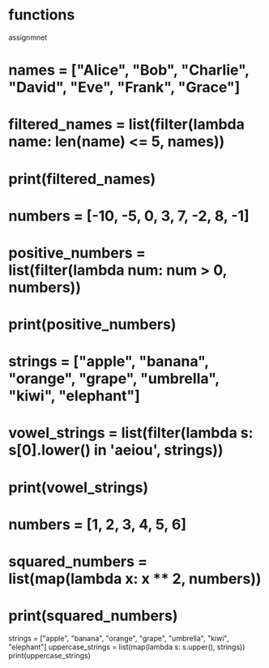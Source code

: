 # functions
assignmnet
# names = ["Alice", "Bob", "Charlie", "David", "Eve", "Frank", "Grace"]
# filtered_names = list(filter(lambda name: len(name) <= 5, names))
# print(filtered_names)
#

# numbers = [-10, -5, 0, 3, 7, -2, 8, -1]
# positive_numbers = list(filter(lambda num: num > 0, numbers))
# print(positive_numbers)

# strings = ["apple", "banana", "orange", "grape", "umbrella", "kiwi", "elephant"]
# vowel_strings = list(filter(lambda s: s[0].lower() in 'aeiou', strings))
# print(vowel_strings)

# numbers = [1, 2, 3, 4, 5, 6]
# squared_numbers = list(map(lambda x: x ** 2, numbers))
# print(squared_numbers)

strings = ["apple", "banana", "orange", "grape", "umbrella", "kiwi", "elephant"]
uppercase_strings = list(map(lambda s: s.upper(), strings))
print(uppercase_strings)







